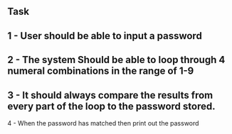 ## Task

1 - User should be able to input a password
--
2 - The system Should be able to loop through 4 numeral combinations in the range of 1-9
--
3 - It should always compare the results from every part of the loop to the password stored.
--
4 - When the password has matched then print out the password
